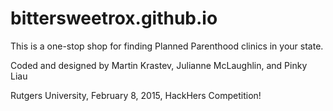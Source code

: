 # bittersweetrox.github.io

This is a one-stop shop for finding Planned Parenthood clinics in your state. 

Coded and designed by Martin Krastev, Julianne McLaughlin, and Pinky Liau


Rutgers University, February 8, 2015, HackHers Competition! 
